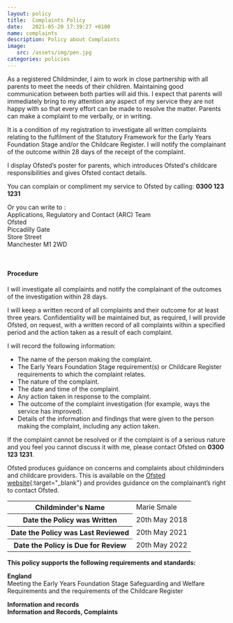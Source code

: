 ```yaml
---
layout: policy
title:  Complaints Policy
date:   2021-05-20 17:39:27 +0100
name: complaints
description: Policy about Complaints
image:
   src: /assets/img/pen.jpg
categories: policies
---
```


As a registered Childminder, I aim to work in close partnership with all parents to meet the needs of their children. Maintaining good communication between both parties will aid this. I expect that parents will immediately bring to my attention any aspect of my service they are not happy with so that every effort can be made to resolve the matter. Parents can make a complaint to me verbally, or in writing.

It is a condition of my registration to investigate all written complaints relating to the fulfilment of the Statutory Framework for the Early Years Foundation Stage and/or the Childcare Register. I will notify the complainant of the outcome within 28 days of the receipt of the complaint.

I display Ofsted’s poster for parents, which introduces Ofsted's childcare responsibilities and gives Ofsted contact details.

You can complain or compliment my service to Ofsted by calling: **0300 123 1231**

Or you can write to :  
  Applications, Regulatory and Contact (ARC) Team
  <br>Ofsted  
  Piccadilly Gate  
  Store Street  
  Manchester M1 2WD  

<br>

#### Procedure

I will investigate all complaints and notify the complainant of the outcomes of the investigation within 28 days.

I will keep a written record of all complaints and their outcome for at least three years. Confidentiality will be maintained but, as required, I will provide Ofsted, on request, with a written record of all complaints within a specified period and the action taken as a result of each complaint.

I will record the following information:
+ The name of the person making the complaint.
+ The Early Years Foundation Stage requirement(s) or Childcare Register
requirements to which the complaint relates.
+ The nature of the complaint.
+ The date and time of the complaint.
+ Any action taken in response to the complaint.
+ The outcome of the complaint investigation (for example, ways the service has
improved).
+ Details of the information and findings that were given to the person making the
complaint, including any action taken.

If the complaint cannot be resolved or if the complaint is of a serious nature and you feel you cannot discuss it with me, please contact Ofsted on **0300 123 1231**.

Ofsted produces guidance on concerns and complaints about childminders and childcare providers. This is available on the [Ofsted website](https://www.gov.uk/government/organisations/ofsted){:target="_blank"} and provides guidance on the complainant’s right to contact Ofsted.

<table class="table table-bordered mt-5 mb-5">
  <tbody>
    <tr>
      <th scope="row">Childminder's Name </th>
      <td>Marie Smale</td>
    </tr>
    <tr>
      <th scope="row">Date the Policy was Written</th>
      <td>20th May 2018</td>
    </tr>
    <tr>
      <th scope="row">Date the Policy was Last Reviewed</th>
      <td>20th May 2021</td>
    </tr>
    <tr>
      <th scope="row">Date the Policy is Due for Review</th>
      <td>20th May 2022</td>
    </tr>
  </tbody>
</table>

**This policy supports the following requirements and standards:**

**England**  
   Meeting the Early Years Foundation Stage Safeguarding and Welfare Requirements and the requirements of the Childcare Register  

**Information and records**  
  **Information and Records, Complaints**  

